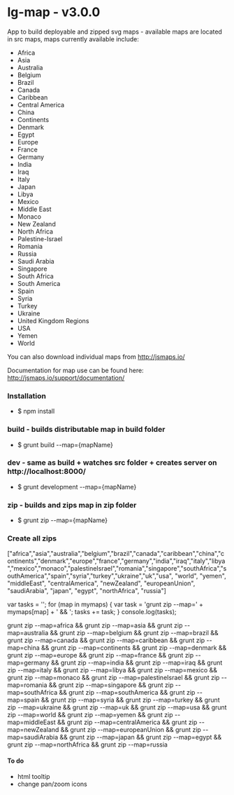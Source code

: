 # lg-map - v3.0.0

App to build deployable and zipped svg maps - available maps are located in src maps, maps currently available include:

* Africa
* Asia
* Australia
* Belgium
* Brazil
* Canada
* Caribbean
* Central America
* China
* Continents
* Denmark
* Egypt
* Europe
* France
* Germany
* India
* Iraq
* Italy
* Japan
* Libya
* Mexico
* Middle East
* Monaco
* New Zealand
* North Africa
* Palestine-Israel
* Romania
* Russia
* Saudi Arabia
* Singapore
* South Africa
* South America
* Spain
* Syria
* Turkey
* Ukraine
* United Kingdom Regions
* USA
* Yemen
* World


You can also download individual maps from http://jsmaps.io/

Documentation for map use can be found here: http://jsmaps.io/support/documentation/

### Installation
* $ npm install

### build - builds distributable map in build folder
* $ grunt build --map={mapName}

### dev - same as build + watches src folder + creates server on http://localhost:8000/
* $ grunt development --map={mapName}

### zip - builds and zips map in zip folder
* $ grunt zip --map={mapName}


### Create all zips

["africa","asia","australia","belgium","brazil","canada","caribbean","china","continents","denmark","europe","france","germany","india","iraq","italy","libya","mexico","monaco","palestineIsrael","romania","singapore","southAfrica","southAmerica","spain","syria","turkey","ukraine","uk","usa", "world", "yemen", "middleEast", "centralAmerica", "newZealand", "europeanUnion", "saudiArabia", "japan", "egypt", "northAfrica", "russia"]

var tasks = '';
for (map in mymaps) {
var task = 'grunt zip --map=' + mymaps[map] + ' && ';
tasks += task;
}
console.log(tasks);

grunt zip --map=africa && grunt zip --map=asia && grunt zip --map=australia && grunt zip --map=belgium && grunt zip --map=brazil && grunt zip --map=canada && grunt zip --map=caribbean && grunt zip --map=china && grunt zip --map=continents && grunt zip --map=denmark && grunt zip --map=europe && grunt zip --map=france && grunt zip --map=germany && grunt zip --map=india && grunt zip --map=iraq && grunt zip --map=italy && grunt zip --map=libya && grunt zip --map=mexico && grunt zip --map=monaco && grunt zip --map=palestineIsrael && grunt zip --map=romania && grunt zip --map=singapore && grunt zip --map=southAfrica && grunt zip --map=southAmerica && grunt zip --map=spain && grunt zip --map=syria && grunt zip --map=turkey && grunt zip --map=ukraine && grunt zip --map=uk && grunt zip --map=usa && grunt zip --map=world && grunt zip --map=yemen && grunt zip --map=middleEast && grunt zip --map=centralAmerica && grunt zip --map=newZealand && grunt zip --map=europeanUnion && grunt zip --map=saudiArabia && grunt zip --map=japan && grunt zip --map=egypt && grunt zip --map=northAfrica && grunt zip --map=russia

#### To do

* html tooltip
* change pan/zoom icons